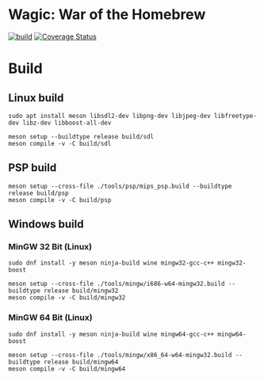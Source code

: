 # Wagic: War of the Homebrew
[![build](https://github.com/zie87/wagic_woth/actions/workflows/build.yml/badge.svg)](https://github.com/zie87/wagic_woth/actions/workflows/build.yml)
[![Coverage Status](https://coveralls.io/repos/github/zie87/wagic_woth/badge.svg?branch=main)](https://coveralls.io/github/zie87/wagic_woth?branch=main)

# Build

## Linux build

```
sudo apt install meson libsdl2-dev libpng-dev libjpeg-dev libfreetype-dev libz-dev libboost-all-dev 
```

```
meson setup --buildtype release build/sdl
meson compile -v -C build/sdl
```

## PSP build

```
meson setup --cross-file ./tools/psp/mips_psp.build --buildtype release build/psp
meson compile -v -C build/psp
```

## Windows build

### MinGW 32 Bit (Linux)
```
sudo dnf install -y meson ninja-build wine mingw32-gcc-c++ mingw32-boost
```

```
meson setup --cross-file ./tools/mingw/i686-w64-mingw32.build --buildtype release build/mingw32
meson compile -v -C build/mingw32
```

### MinGW 64 Bit (Linux)
```
sudo dnf install -y meson ninja-build wine mingw64-gcc-c++ mingw64-boost
```

```
meson setup --cross-file ./tools/mingw/x86_64-w64-mingw32.build --buildtype release build/mingw64
meson compile -v -C build/mingw64
```
